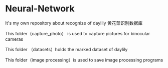 # Neural-Network
It's my own repository about recognize of daylily
黄花菜识别数据库

This folder（capture_photo） is used to capture pictures for binocular cameras

This folder （datasets）holds the marked dataset of daylily

This folder（image processing）is used to save image processing programs
